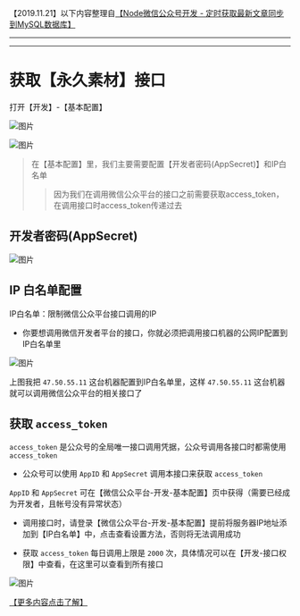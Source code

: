 【2019.11.21】以下内容整理自[【Node微信公众号开发 - 定时获取最新文章同步到MySQL数据库】](https://www.ucloud.cn/yun/95835.html)

---
---

# 获取【永久素材】接口

打开【开发】-【基本配置】

![图片](https://segmentfault.com/img/remote/1460000015441411?w=266&h=329?0.614977099439431)

![图片](https://segmentfault.com/img/remote/1460000015441412?w=1611&h=1026?0.8160972186283699)

> 在【基本配置】里，我们主要需要配置【开发者密码(AppSecret)】和IP白名单
>> 因为我们在调用微信公众平台的接口之前需要获取access_token，在调用接口时access_token传递过去

## 开发者密码(AppSecret)

![图片](https://segmentfault.com/img/remote/1460000015441413?w=1392&h=292?0.4312964055608175)

## IP 白名单配置

IP白名单：限制微信公众平台接口调用的IP

- 你要想调用微信开发者平台的接口，你就必须把调用接口机器的公网IP配置到IP白名单里

![图片](https://segmentfault.com/img/remote/1460000015441418?w=733&h=628?0.48384209484820184)

上图我把 `47.50.55.11` 这台机器配置到IP白名单里，这样 `47.50.55.11` 这台机器就可以调用微信公众平台的相关接口了

## 获取 `access_token`

`access_token` 是公众号的全局唯一接口调用凭据，公众号调用各接口时都需使用 `access_token`

-  公众号可以使用 `AppID` 和 `AppSecret` 调用本接口来获取 `access_token`

  `AppID` 和 `AppSecret` 可在【微信公众平台-开发-基本配置】页中获得（需要已经成为开发者，且帐号没有异常状态）

- 调用接口时，请登录【微信公众平台-开发-基本配置】提前将服务器IP地址添加到【IP白名单】中，点击查看设置方法，否则将无法调用成功

-  获取 `access_token` 每日调用上限是 `2000` 次，具体情况可以在【开发-接口权限】中查看，在这里可以查看到所有接口

![图片](https://segmentfault.com/img/remote/1460000015441419?w=1246&h=1027?0.5075882227625521)

[【更多内容点击了解】](https://www.ucloud.cn/yun/95835.html)
